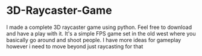 # 3D-Raycaster-Game
I made a complete 3D raycaster game using python. Feel free to download and have a play with it. It's a simple FPS game set in the old west where you basically go around and shoot people. I have more ideas for gameplay however i need to move beyond just raycasting for that
